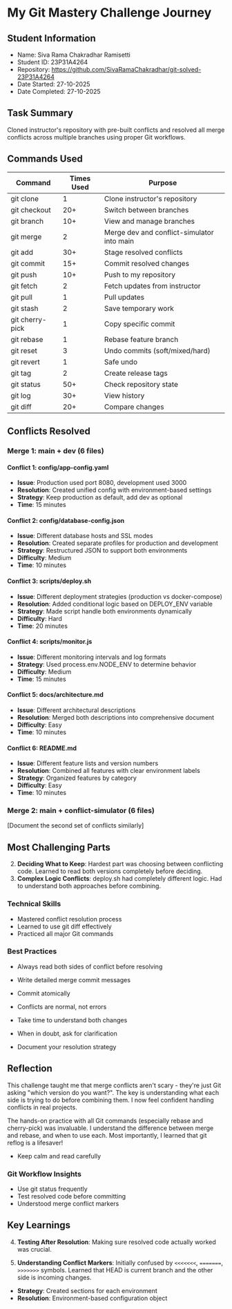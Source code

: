 # My Git Mastery Challenge Journey

## Student Information
- Name: Siva Rama Chakradhar Ramisetti
- Student ID: 23P31A4264
- Repository: https://github.com/SivaRamaChakradhar/git-solved-23P31A4264
- Date Started: 27-10-2025
- Date Completed: 27-10-2025

## Task Summary
Cloned instructor's repository with pre-built conflicts and resolved all 
merge conflicts across multiple branches using proper Git workflows.

## Commands Used

| Command | Times Used | Purpose |
|---------|------------|----------|
| git clone | 1 | Clone instructor's repository |
| git checkout | 20+ | Switch between branches |
| git branch | 10+ | View and manage branches |
| git merge | 2 | Merge dev and conflict-simulator into main |
| git add | 30+ | Stage resolved conflicts |
| git commit | 15+ | Commit resolved changes |
| git push | 10+ | Push to my repository |
| git fetch | 2 | Fetch updates from instructor |
| git pull | 1 | Pull updates |
| git stash | 2 | Save temporary work |
| git cherry-pick | 1 | Copy specific commit |
| git rebase | 1 | Rebase feature branch |
| git reset | 3 | Undo commits (soft/mixed/hard) |
| git revert | 1 | Safe undo |
| git tag | 2 | Create release tags |
| git status | 50+ | Check repository state |
| git log | 30+ | View history |
| git diff | 20+ | Compare changes |

## Conflicts Resolved

### Merge 1: main + dev (6 files)

#### Conflict 1: config/app-config.yaml
- **Issue**: Production used port 8080, development used 3000
- **Resolution**: Created unified config with environment-based settings
- **Strategy**: Keep production as default, add dev as optional
- **Time**: 15 minutes

#### Conflict 2: config/database-config.json
- **Issue**: Different database hosts and SSL modes
- **Resolution**: Created separate profiles for production and development
- **Strategy**: Restructured JSON to support both environments
- **Difficulty**: Medium
- **Time**: 10 minutes

#### Conflict 3: scripts/deploy.sh
- **Issue**: Different deployment strategies (production vs docker-compose)
- **Resolution**: Added conditional logic based on DEPLOY_ENV variable
- **Strategy**: Made script handle both environments dynamically
- **Difficulty**: Hard
- **Time**: 20 minutes

#### Conflict 4: scripts/monitor.js
- **Issue**: Different monitoring intervals and log formats
- **Strategy**: Used process.env.NODE_ENV to determine behavior
- **Difficulty**: Medium
- **Time**: 15 minutes

#### Conflict 5: docs/architecture.md
- **Issue**: Different architectural descriptions
- **Resolution**: Merged both descriptions into comprehensive document
- **Difficulty**: Easy
- **Time**: 10 minutes

#### Conflict 6: README.md
- **Issue**: Different feature lists and version numbers
- **Resolution**: Combined all features with clear environment labels
- **Strategy**: Organized features by category
- **Difficulty**: Easy
- **Time**: 10 minutes
### Merge 2: main + conflict-simulator (6 files)

[Document the second set of conflicts similarly]

## Most Challenging Parts


2. **Deciding What to Keep**: Hardest part was choosing between conflicting code. Learned to read both versions completely before deciding.
3. **Complex Logic Conflicts**: deploy.sh had completely different logic. Had to understand both approaches before combining.


### Technical Skills
- Mastered conflict resolution process
- Learned to use git diff effectively
- Practiced all major Git commands

### Best Practices
- Always read both sides of conflict before resolving
- Write detailed merge commit messages
- Commit atomically

- Conflicts are normal, not errors
- Take time to understand both changes
- When in doubt, ask for clarification
- Document your resolution strategy

## Reflection
This challenge taught me that merge conflicts aren't scary - they're 
just Git asking "which version do you want?". The key is understanding 
what each side is trying to do before combining them. I now feel 
confident handling conflicts in real projects.

The hands-on practice with all Git commands (especially rebase and 
cherry-pick) was invaluable. I understand the difference between merge 
and rebase, and when to use each. Most importantly, I learned that 
git reflog is a lifesaver!
- Keep calm and read carefully
### Git Workflow Insights
- Use git status frequently
- Test resolved code before committing
- Understood merge conflict markers

## Key Learnings
4. **Testing After Resolution**: Making sure resolved code actually worked was crucial.

1. **Understanding Conflict Markers**: Initially confused by `<<<<<<<`, `=======`, `>>>>>>>` symbols. Learned that HEAD is current branch and the other side is incoming changes.

- **Strategy**: Created sections for each environment
- **Resolution**: Environment-based configuration object

